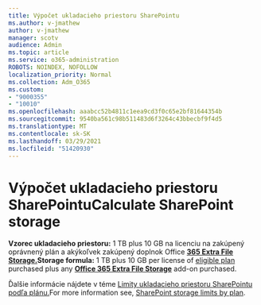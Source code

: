 ```yaml
---
title: Výpočet ukladacieho priestoru SharePointu
ms.author: v-jmathew
author: v-jmathew
manager: scotv
audience: Admin
ms.topic: article
ms.service: o365-administration
ROBOTS: NOINDEX, NOFOLLOW
localization_priority: Normal
ms.collection: Adm_O365
ms.custom:
- "9000355"
- "10010"
ms.openlocfilehash: aaabcc52b4811c1eea9cd3f0c65e2bf81644354b
ms.sourcegitcommit: 9540ba561c98b511483d6f3264c43bbecbf9f4d5
ms.translationtype: MT
ms.contentlocale: sk-SK
ms.lasthandoff: 03/29/2021
ms.locfileid: "51420930"
---
```

# <a name="calculate-sharepoint-storage"></a><span data-ttu-id="f8826-102">Výpočet ukladacieho priestoru SharePointu</span><span class="sxs-lookup"><span data-stu-id="f8826-102">Calculate SharePoint storage</span></span>

<span data-ttu-id="f8826-103">**Vzorec ukladacieho priestoru:** 1 TB plus [](https://docs.microsoft.com/microsoft-365/commerce/add-storage-space) 10 GB na licenciu na zakúpený oprávnený plán a akýkoľvek zakúpený doplnok Office **[365 Extra File Storage.](https://docs.microsoft.com/microsoft-365/commerce/add-storage-space)**</span><span class="sxs-lookup"><span data-stu-id="f8826-103">**Storage formula:** 1 TB plus 10 GB per license of [eligible plan](https://docs.microsoft.com/microsoft-365/commerce/add-storage-space) purchased plus any **[Office 365 Extra File Storage](https://docs.microsoft.com/microsoft-365/commerce/add-storage-space)** add-on purchased.</span></span>

<span data-ttu-id="f8826-104">Ďalšie informácie nájdete v téme [Limity ukladacieho priestoru SharePointu podľa plánu.](https://docs.microsoft.com/office365/servicedescriptions/sharepoint-online-service-description/sharepoint-online-limits)</span><span class="sxs-lookup"><span data-stu-id="f8826-104">For more information see, [SharePoint storage limits by plan](https://docs.microsoft.com/office365/servicedescriptions/sharepoint-online-service-description/sharepoint-online-limits).</span></span>
